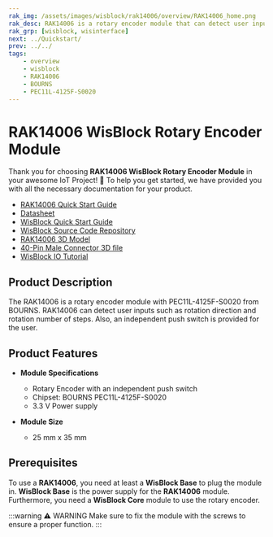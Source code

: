 ```yaml
---
rak_img: /assets/images/wisblock/rak14006/overview/RAK14006_home.png
rak_desc: RAK14006 is a rotary encoder module that can detect user inputs.
rak_grp: [wisblock, wisinterface]
next: ../Quickstart/
prev: ../../
tags:
    - overview
    - wisblock
    - RAK14006
    - BOURNS
    - PEC11L-4125F-S0020
---
```



# RAK14006 WisBlock Rotary Encoder Module

Thank you for choosing **RAK14006 WisBlock Rotary Encoder Module** in your awesome IoT Project! 🎉 To help you get started, we have provided you with all the necessary documentation for your product.

* [RAK14006 Quick Start Guide](../Quickstart/)
* [Datasheet](../Datasheet/)
* <a href="../../Quickstart/" target="_blank">WisBlock Quick Start Guide</a>
* [WisBlock Source Code Repository](https://github.com/RAKWireless/WisBlock/)
* [RAK14006 3D Model](https://downloads.rakwireless.com/3D_File/WisBlock/3D_RAK14006.stp)
* [40-Pin Male Connector 3D file](https://downloads.rakwireless.com/3D_File/Accessory/WisConnector/M40S1003K6M.stp)
* [WisBlock IO Tutorial](https://docs.rakwireless.com/Knowledge-Hub/Learn/WisBlock-IO-Tutorial/)


## Product Description

The RAK14006 is a rotary encoder module with PEC11L-4125F-S0020 from BOURNS. RAK14006 can detect user inputs such as rotation direction and rotation number of steps. Also, an independent push switch is provided for the user.


## Product Features

* **Module Specifications**
    * Rotary Encoder with an independent push switch
    * Chipset: BOURNS PEC11L-4125F-S0020
    * 3.3&nbsp;V Power supply

* **Module Size**
    * 25&nbsp;mm x 35&nbsp;mm

## Prerequisites

To use a **RAK14006**, you need at least a **WisBlock Base** to plug the module in. **WisBlock Base** is the power supply for the **RAK14006** module. Furthermore, you need a **WisBlock Core** module to use the rotary encoder.

:::warning ⚠️ WARNING
Make sure to fix the module with the screws to ensure a proper function.
:::